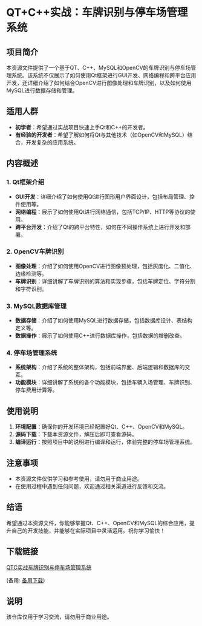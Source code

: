 # QT+C++实战：车牌识别与停车场管理系统

## 项目简介

本资源文件提供了一个基于QT、C++、MySQL和OpenCV的车牌识别与停车场管理系统。该系统不仅展示了如何使用Qt框架进行GUI开发、网络编程和跨平台应用开发，还详细介绍了如何结合OpenCV进行图像处理和车牌识别，以及如何使用MySQL进行数据存储和管理。

## 适用人群

- **初学者**：希望通过实战项目快速上手Qt和C++的开发者。
- **有经验的开发者**：希望了解如何将Qt与其他技术（如OpenCV和MySQL）结合，开发复杂的应用系统。

## 内容概述

### 1. Qt框架介绍
- **GUI开发**：详细介绍了如何使用Qt进行图形用户界面设计，包括布局管理、控件使用等。
- **网络编程**：展示了如何使用Qt进行网络通信，包括TCP/IP、HTTP等协议的使用。
- **跨平台开发**：介绍了Qt的跨平台特性，如何在不同操作系统上进行开发和部署。

### 2. OpenCV车牌识别
- **图像处理**：介绍了如何使用OpenCV进行图像预处理，包括灰度化、二值化、边缘检测等。
- **车牌识别**：详细讲解了车牌识别的算法和实现步骤，包括车牌定位、字符分割和字符识别。

### 3. MySQL数据库管理
- **数据存储**：介绍了如何使用MySQL进行数据存储，包括数据库设计、表结构定义等。
- **数据操作**：展示了如何使用C++进行数据库操作，包括数据的增删改查。

### 4. 停车场管理系统
- **系统架构**：介绍了系统的整体架构，包括前端界面、后端逻辑和数据库的交互。
- **功能模块**：详细讲解了系统的各个功能模块，包括车辆入场管理、车牌识别、停车费用计算等。

## 使用说明

1. **环境配置**：确保你的开发环境已经配置好Qt、C++、OpenCV和MySQL。
2. **源码下载**：下载本资源文件，解压后即可查看源码。
3. **编译运行**：按照项目中的说明进行编译和运行，体验完整的停车场管理系统。

## 注意事项

- 本资源文件仅供学习和参考使用，请勿用于商业用途。
- 在使用过程中遇到任何问题，欢迎通过相关渠道进行反馈和交流。

## 结语

希望通过本资源文件，你能够掌握Qt、C++、OpenCV和MySQL的综合应用，提升自己的开发技能，并能够在实际项目中灵活运用。祝你学习愉快！

## 下载链接
[QTC实战车牌识别与停车场管理系统](https://pan.quark.cn/s/d731b8fe09bb) 

(备用: [备用下载](https://pan.baidu.com/s/1LeywWGLEIDRAWCaGxaccwg?pwd=vxpe))

## 说明

该仓库仅用于学习交流，请勿用于商业用途。
